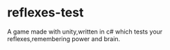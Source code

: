 # reflexes-test
A game made with unity,written in c# which tests your reflexes,remembering power and brain.
